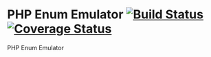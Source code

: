# PHP Enum Emulator [![Build Status](https://travis-ci.org/danielcosta/enum.png?branch=master)](https://travis-ci.org/danielcosta/enum) [![Coverage Status](https://img.shields.io/coveralls/danielcosta/enum.svg)](https://coveralls.io/r/danielcosta/enum)

PHP Enum Emulator
